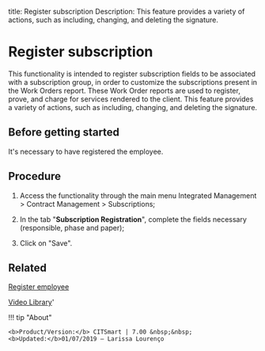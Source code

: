 title: Register subscription
Description: This feature provides a variety of actions, such as including, changing, and deleting the signature.
# Register subscription

This functionality is intended to register subscription fields to be associated with a subscription group, in order to customize the subscriptions present in the Work Orders report. These Work Order reports are used to register, prove, and charge for services rendered to the client.
This feature provides a variety of actions, such as including, changing, and deleting the signature.

Before getting started
--------------------------

It's necessary to have registered the employee.

Procedure
-------------

1.  Access the functionality through the main menu Integrated Management \>
    Contract Management \> Subscriptions;

2.  In the tab "**Subscription Registration**", complete the fields necessary
    (responsible, phase and paper);

3.  Click on "Save".

Related
-----------

[Register employee](/en-us/citsmart-7/initial-settings/access-settings/user/register-employee.html)

<i class='fa fa-youtube-play  fa-2x' style='color:#97ce17;vertical-align: middle;'> </i> [Video Library](https://www.youtube.com/playlist?list=PLB5qK2uzf2ROEeoHh3EbsZJxjr9hJSLIV)'

!!! tip "About"

    <b>Product/Version:</b> CITSmart | 7.00 &nbsp;&nbsp;
    <b>Updated:</b>01/07/2019 – Larissa Lourenço
